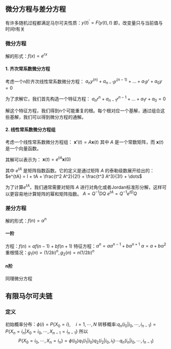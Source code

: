 ## 微分方程与差分方程

有许多随机过程都满足马尔可夫性质：$y(t)^\prime = F(y(t),t)$
即，改变量只与当前值与时间t有关

### 微分方程
解的形式：$f(x)=e^{r x}$

#### 1. 齐次常系数微分方程

考虑一个n阶齐次线性常系数微分方程：
$a_n y^{(n)} + a_{n-1} y^{(n-1)} + \dots + a_1 y' + a_0 y = 0$

为了求解它，我们首先构造一个特征方程：
$a_n r^n + a_{n-1} r^{n-1} + \dots + a_1 r + a_0 = 0$

解这个特征方程，我们得到n个可能重复的根。每个根对应一个基解，通过组合这些基解，我们可以得到微分方程的通解。

#### 2. 线性常系数微分方程组

考虑一个线性常系数微分方程组：
$\mathbf{x'}(t) = A \mathbf{x}(t)$
其中 $A$ 是一个常数矩阵，而 $\mathbf{x}(t)$ 是一个向量函数。

其解可以表示为：
$\mathbf{x}(t) = e^{tA} \mathbf{x}(0)$

其中 $e^{tA}$ 是矩阵指数函数。它的定义是通过矩阵 $A$ 的泰勒级数展开给出的：
$e^{tA} = I + tA + \frac{t^2 A^2}{2!} + \frac{t^3 A^3}{3!} + \dots$

为了计算$e^{tA}$，我们通常需要对矩阵 $A$ 进行对角化或者Jordan标准形分解，这样可以更容易地计算矩阵的幂和矩阵指数。
$A=Q^{-1}DQ$
$e^{tA}=Q^{-1}e^{tD}Q$


### 差分方程
解的形式：$f(n)=\alpha^n$

#### 一阶
方程：$f(n)=af(n-1)+bf(n+1)$
特征方程：$\alpha^n=a\alpha^{n-1}+b\alpha^{n+1}$
				$\alpha=a+b\alpha^2$
重根情况：$g_1(n)=(1/2b)^n,g_2(n)=n(1/2b)^n$

#### n阶
同理微分方程

## 有限马尔可夫链

### 定义
初始概率分布：$\phi(i)=P\{X_0 = i\}, \quad i=1,\cdots,N$
转移概率:$q_n(i_0|i_0,\cdots,i_{n-1})=P\{X_n = i_n | X_0=i_0,\cdots,X_{n-1}=i_{n-1}\}$
所以$$P\{X_0=i_0,\cdots,X_{n}=i_{n}\}=\phi(i_0)q_1(i_1|i_0)q_2(i_2|i_0,i_1)\cdots q_n(i_n|i_0,\cdots,i_{n-1})$$

